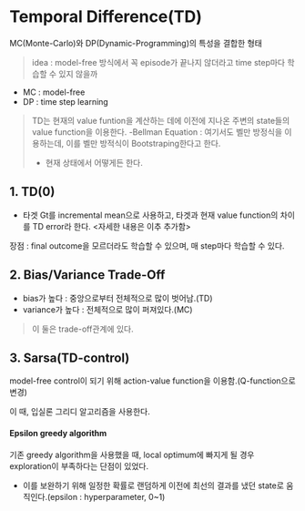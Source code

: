 # Temporal Difference(TD)

MC(Monte-Carlo)와 DP(Dynamic-Programming)의 특성을 결합한 형태
> idea : model-free 방식에서 꼭 episode가 끝나지 않더라고 time step마다 학습할 수 있지 않을까

- MC : model-free
- DP : time step learning

> TD는 현재의 value funtion을 계산하는 데에 이전에 지나온 주변의 state들의 value function을 이용한다.
> -Bellman Equation : 여기서도 벨만 방정식을 이용하는데, 이를 벨만 방적식이 Bootstraping한다고 한다.
>- 현재 상태에서 어떻게든 한다.

## 1. TD(0)

- 타겟 Gt를 incremental mean으로 사용하고, 타겟과 현재 value function의 차이를 TD error라 한다.
<자세한 내용은 이추 추가함>

장점 : final outcome을 모르더라도 학습할 수 있으며, 매 step마다 학습할 수 있다.

## 2. Bias/Variance Trade-Off

- bias가 높다 : 중앙으로부터 전체적으로 많이 벗어남.(TD)
- variance가 높다 : 전체적으로 많이 퍼져있다.(MC)
> 이 둘은 trade-off관계에 있다.

## 3. Sarsa(TD-control)
model-free control이 되기 위해 action-value function을 이용함.(Q-function으로 변경)


이 때, 입실론 그리디 알고리즘을 사용한다.
#### Epsilon greedy algorithm
기존 greedy algorithm을 사용했을 때, local optimum에 빠지게 될 경우 exploration이 부족하다는 단점이 있었다.
- 이를 보완하기 위해 일정한 확률로 랜덤하게 이전에 최선의 결과를 냈던 state로 움직인다.(epsilon : hyperparameter, 0~1)
